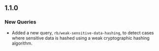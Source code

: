 ## 1.1.0

### New Queries

* Added a new query, `rb/weak-sensitive-data-hashing`, to detect cases where sensitive data is hashed using a weak cryptographic hashing algorithm.
